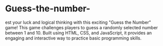# Guess-the-number-
est your luck and logical thinking with this exciting "Guess the Number" game! This game challenges players to guess a randomly selected number between 1 and 10. Built using HTML, CSS, and JavaScript, it provides an engaging and interactive way to practice basic programming skills. 
